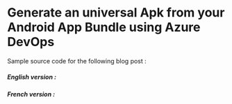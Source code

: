 # Generate an universal Apk from your Android App Bundle using Azure DevOps

Sample source code for the following blog post :

##### English version :
[]()

##### French version :
[]()